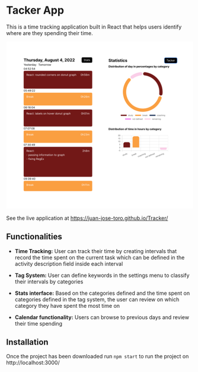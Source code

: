 # Tacker App

This is a time tracking application built in React that helps users identify where are they spending their time.

![Main View](./images/main.png)

See the live application at https://juan-jose-toro.github.io/Tracker/

## Functionalities

- **Time Tracking:** User can track their time by creating intervals that record the time spent on the current task which can be defined in the activity description field inside each interval

- **Tag System:** User can define keywords in the settings menu to classify their intervals by categories

- **Stats interface:** Based on the categories defined and the time spent on categories defined in the tag system, the user can review on which category they have spent the most time on

- **Calendar functionality:** Users can browse to previous days and review their time spending

## Installation

Once the project has been downloaded run `npm start` to run the project on http://localhost:3000/
